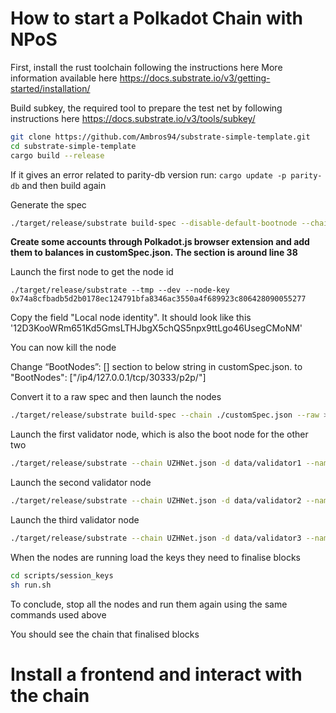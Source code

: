 # How to start a Polkadot Chain with NPoS

First, install the rust toolchain following the instructions here
More information available here https://docs.substrate.io/v3/getting-started/installation/ 

Build subkey, the required tool to prepare the test net by following instructions here https://docs.substrate.io/v3/tools/subkey/

```bash
git clone https://github.com/Ambros94/substrate-simple-template.git 
cd substrate-simple-template
cargo build --release
```

If it gives an error related to parity-db version run: `cargo update -p parity-db` and then build again

Generate the spec 
```bash
./target/release/substrate build-spec --disable-default-bootnode --chain staging > customSpec.json
````

**Create some accounts through Polkadot.js browser extension and add them to balances in customSpec.json. The section is around line 38**

Launch the first node to get the node id
```
./target/release/substrate --tmp --dev --node-key 0x74a8cfbadb5d2b0178ec124791bfa8346ac3550a4f689923c806428090055277
```

Copy the field "Local node identity". It should look like this '12D3KooWRm651Kd5GmsLTHJbgX5chQS5npx9ttLgo46UsegCMoNM'

You can now kill the node

Change “BootNodes”: [] section to below string in customSpec.json.
to "BootNodes": ["/ip4/127.0.0.1/tcp/30333/p2p/<Your Newly Printed Local Node Identity>"]

Convert it to a raw spec and then launch the nodes 
```bash 
./target/release/substrate build-spec --chain ./customSpec.json --raw > UZHNet.json
```


Launch the first validator node, which is also the boot node for the other two
```bash
./target/release/substrate --chain UZHNet.json -d data/validator1 --name validator1 --in-peers 256 --validator --ws-external --rpc-external --rpc-cors all --rpc-methods=unsafe --node-key 0x74a8cfbadb5d2b0178ec124791bfa8346ac3550a4f689923c806428090055277
```

Launch the second validator node
```bash
./target/release/substrate --chain UZHNet.json -d data/validator2 --name validator2 --validator --port 30334 --ws-port 9946 --rpc-port 9934 --ws-external --rpc-external --rpc-cors all --rpc-methods=unsafe
```

Launch the third validator node
```bash
./target/release/substrate --chain UZHNet.json -d data/validator3 --name validator3 --validator --port 30335 --ws-port 9947 --rpc-port 9935 --ws-external --rpc-external --rpc-cors all --rpc-methods=unsafe
``` 


When the nodes are running load the keys they need to finalise blocks
```bash
cd scripts/session_keys
sh run.sh
```

To conclude, stop all the nodes and run them again using the same commands used above

You should see the chain that finalised blocks



# Install a frontend and interact with the chain


